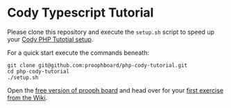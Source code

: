 # Cody Typescript Tutorial

Please clone this repository and execute the `setup.sh` script to speed up your [Cody PHP Tutotial setup](https://wiki.prooph-board.com/PHP-Cody-Tutorial).

For a quick start execute the commands beneath:

```
git clone git@github.com:proophboard/php-cody-tutorial.git
cd php-cody-tutorial
./setup.sh
```

Open the [free version of prooph board](https://free.prooph-board.com/) and head over for your [first exercise from the Wiki](https://wiki.prooph-board.com/PHP-Cody-Tutorial-Exercise-I).
